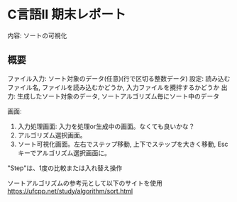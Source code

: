 # C言語II 期末レポート
内容: ソートの可視化

## 概要
ファイル入力: ソート対象のデータ(任意)(行で区切る整数データ)
設定: 読み込むファイル名, ファイルを読み込むかどうか, 入力ファイルを攪拌するかどうか
出力: 生成したソート対象のデータ, ソートアルゴリズム毎にソート中のデータ

画面:
1. 入力処理画面: 入力を処理or生成中の画面。なくても良いかな？
2. アルゴリズム選択画面。
3. ソート可視化画面。左右でステップ移動, 上下でステップを大きく移動, Escキーでアルゴリズム選択画面に。

"Step"は、1度の比較または入れ替え操作

ソートアルゴリズムの参考元として以下のサイトを使用
https://ufcpp.net/study/algorithm/sort.html
